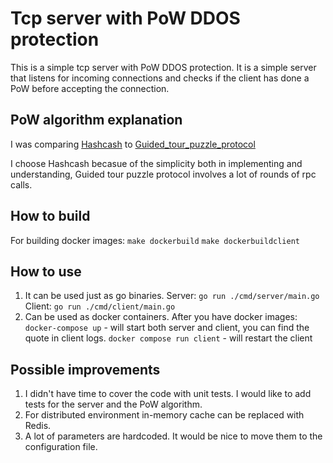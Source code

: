 # Tcp server with PoW DDOS protection

This is a simple tcp server with PoW DDOS protection. It is a simple server that listens for incoming connections and
checks if the client has done a PoW before accepting the connection.

## PoW algorithm explanation

I was comparing [Hashcash](https://en.wikipedia.org/wiki/Hashcash)
to [Guided_tour_puzzle_protocol](https://en.wikipedia.org/wiki/Guided_tour_puzzle_protocol)

I choose Hashcash becasue of the simplicity both in implementing and understanding, Guided tour puzzle protocol involves
a lot of rounds of rpc calls.

## How to build

For building docker images:
`make dockerbuild`
`make dockerbuildclient`

## How to use

1. It can be used just as go binaries.
   Server: `go run ./cmd/server/main.go`
   Client: `go run ./cmd/client/main.go`
2. Can be used as docker containers. After you have docker images:
   `docker-compose up` - will start both server and client, you can find the quote in client logs.
   `docker compose run client` - will restart the client

## Possible improvements

1. I didn't have time to cover the code with unit tests. I would like to add tests for the server and the PoW algorithm.
2. For distributed environment in-memory cache can be replaced with Redis.
3. A lot of parameters are hardcoded. It would be nice to move them to the configuration file.
